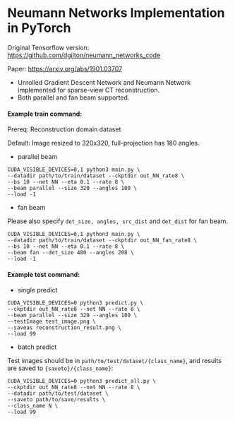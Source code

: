 # Neumann Networks Implementation in PyTorch

Original Tensorflow version: https://github.com/dgilton/neumann_networks_code

Paper: https://arxiv.org/abs/1901.03707

- Unrolled Gradient Descent Network and Neumann Network implemented for sparse-view CT reconstruction.
- Both parallel and fan beam supported.

#### Example train command:

Prereq: Reconstruction domain dataset

Default: Image resized to 320x320, full-projection has 180 angles.

- parallel beam

```
CUDA_VISIBLE_DEVICES=0,1 python3 main.py \
--datadir path/to/train/dataset --ckptdir out_NN_rate8 \
--bs 10 --net NN --eta 0.1 --rate 8 \
--beam parallel --size 320 --angles 180 \
--load -1
```

- fan beam

Please also specify `det_size, angles, src_dist` and `det_dist` for fan beam.

```
CUDA_VISIBLE_DEVICES=0,1 python3 main.py \
--datadir path/to/train/dataset --ckptdir out_NN_fan_rate8 \
--bs 10 --net NN --eta 0.1 --rate 8 \
--beam fan --det_size 480 --angles 208 \
--load -1
```

#### Example test command:

- single predict

```
CUDA_VISIBLE_DEVICES=0 python3 predict.py \
--ckptdir out_NN_rate8 --net NN --rate 8 \
--beam parallel --size 320 --angles 180 \
--testImage test_image.png \
--saveas reconstruction_result.png \
--load 99
```

- batch predict

Test images should be in `path/to/test/dataset/{class_name}`, and results are saved to `{saveto}/{class_name}`:

```
CUDA_VISIBLE_DEVICES=0 python3 predict_all.py \
--ckptdir out_NN_rate8 --net NN --rate 8 \
--datadir path/to/test/dataset \
--saveto path/to/save/results \
--class_name N \
--load 99
```